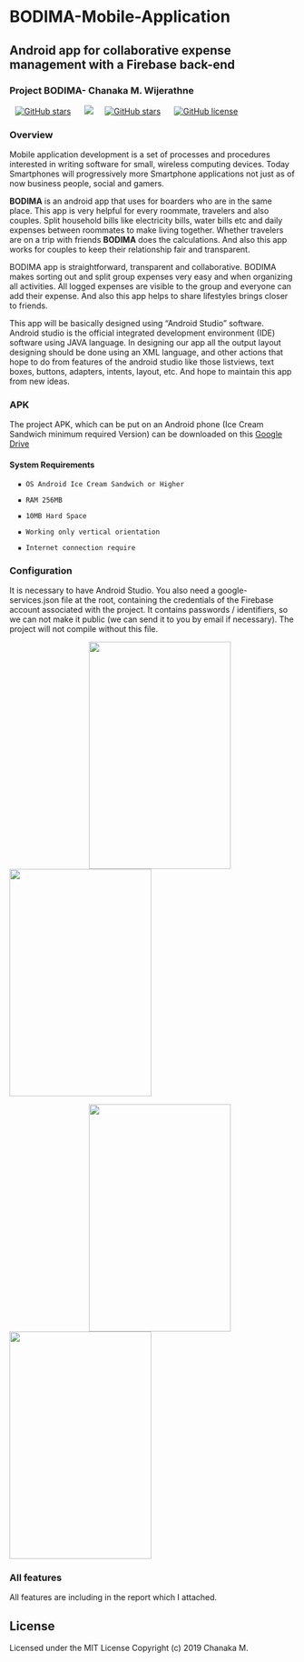 # BODIMA-Mobile-Application
## Android app for collaborative expense management with a Firebase back-end

### Project BODIMA- Chanaka M. Wijerathne

<a href="https://github.com/IFragzz/BODIMA-Mobile-Application/stargazers"><img alt="GitHub stars" src="https://img.shields.io/badge/Android%20SDK%20version-%3D%3E25-red" hspace="10"></a> <a href="https://github.com/IFragzz/BODIMA-Mobile-Application/blob/master/LICENSE"><img src="https://img.shields.io/badge/Java-100%25-red" hspace="10"></a><a href="https://github.com/IFragzz/BODIMA-Mobile-Application/stargazers"><img alt="GitHub stars" src="https://img.shields.io/github/stars/IFragzz/BODIMA-Mobile-Application?color=red" hspace="10"></a> <a href="https://github.com/IFragzz/BODIMA-Mobile-Application/blob/master/LICENSE"><img alt="GitHub license" src="https://img.shields.io/github/license/IFragzz/BODIMA-Mobile-Application?color=red" hspace="10"></a> 

### Overview
Mobile application development is a set of processes and procedures interested in writing software for small, wireless computing devices. Today Smartphones will progressively more Smartphone applications not just as of now business people, social and gamers.

**BODIMA** is an android app that uses for boarders who are in the same place. This app is very helpful for every roommate, travelers and also couples. Split household bills like electricity bills, water bills etc and daily expenses between roommates to make living together. Whether travelers are on a trip with friends **BODIMA** does the calculations. And also this app works for couples to keep their relationship fair and transparent.

BODIMA app is straightforward, transparent and collaborative. BODIMA makes sorting out and split group expenses very easy and when organizing all activities. All logged expenses are visible to the group and everyone can add their expense. And also this app helps to share lifestyles brings closer to friends.

This app will be basically designed using “Android Studio” software. Android studio is the official integrated development environment (IDE) software using JAVA language. In designing our app all the output layout designing should be done using an XML language, and other actions that hope to do from features of the android studio like those listviews, text boxes, buttons, adapters, intents, layout, etc. And hope to maintain this app from new ideas.

### APK

The project APK, which can be put on an Android phone (Ice Cream Sandwich minimum required Version) can be downloaded on this [Google Drive](https://drive.google.com/drive/u/1/folders/18gniUYyqAs8JICZlsgqS439UR7dM4PO8)

#### System Requirements

      ▪ OS Android Ice Cream Sandwich or Higher
      
      ▪ RAM 256MB
    
      ▪ 10MB Hard Space
      
      ▪ Working only vertical orientation
      
      ▪ Internet connection require

### Configuration

It is necessary to have Android Studio. You also need a google-services.json file at the root, containing the credentials of the Firebase account associated with the project. It contains passwords / identifiers, so we can not make it public (we can send it to you by email if necessary). The project will not compile without this file.

<img src= "https://user-images.githubusercontent.com/49975267/67123752-d5168e80-f20e-11e9-99b8-6ec309d4adaa.png" width="250" height="400" hspace="140"/> <img src= "https://user-images.githubusercontent.com/49975267/67123753-d5168e80-f20e-11e9-932f-6d5d7dd2264b.png" width="250" height="400"/>

<img src= "https://user-images.githubusercontent.com/49975267/67123755-d5168e80-f20e-11e9-9958-543a0875cbf0.png" width="250" height="400" hspace="140"/> <img src= "https://user-images.githubusercontent.com/49975267/67123757-d5af2500-f20e-11e9-905a-ef371f9236af.png" width="250" height="400"/>

### All features

  All features are including in the report which I attached.
  
  ## License

Licensed under the MIT License
Copyright (c) 2019 Chanaka M.

